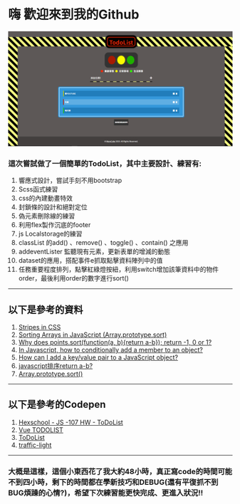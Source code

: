 # 嗨 歡迎來到我的Github

[![TodoList](stylesheet/img/screenshot.png)](https://morecoke.github.io/TodoList/)

### 這次嘗試做了一個簡單的TodoList，其中主要設計、練習有:
1. 響應式設計，嘗試手刻不用bootstrap
2. Scss函式練習
3. css的內建動畫特效
4. 封鎖條的設計和絕對定位
5. 偽元素刪除線的練習
6. 利用flex製作沉底的footer
7. js Localstorage的練習
8. classList 的add() 、remove() 、toggle() 、contain() 之應用
9. addeventLister 監聽現有元素，更新表單的增減的動態
10. dataset的應用，搭配事件e抓取點擊資料陣列中的值
11. 任務重要程度排列，點擊紅綠燈按紐，利用switch增加該筆資料中的物件order，最後利用order的數字進行sort()

***

## 以下是參考的資料
1. [Stripes in CSS](https://css-tricks.com/stripes-css/)
2. [Sorting Arrays in JavaScript (Array.prototype.sort)](https://www.youtube.com/watch?v=BbuLjEqFlw0)
3. [Why does points.sort(function(a, b){return a-b}); return -1, 0 or 1?](https://stackoverflow.com/questions/24768492/why-does-points-sortfunctiona-breturn-a-b-return-1-0-or-1)
4. [In Javascript, how to conditionally add a member to an object?](https://stackoverflow.com/questions/11704267/in-javascript-how-to-conditionally-add-a-member-to-an-object)
5. [How can I add a key/value pair to a JavaScript object?](https://stackoverflow.com/questions/1168807/how-can-i-add-a-key-value-pair-to-a-javascript-object)
6. [javascript排序return a-b?](https://www.zhihu.com/question/22781233)
7. [Array.prototype.sort()](https://developer.mozilla.org/zh-CN/docs/Web/JavaScript/Reference/Global_Objects/Array/sort)

***

## 以下是參考的Codepen
1. [Hexschool - JS -107 HW - ToDoList](https://codepen.io/cleosyuu/pen/EqaXLN)
2. [Vue TODOLIST](https://codepen.io/nikolausliu/pen/NjOvrb)
3. [ToDoList](https://codepen.io/beezeecode/pen/EvmBGo)
4. [traffic-light](https://codepen.io/dervondenbergen/pen/jCqzl)

***

### 大概是這樣，這個小東西花了我大約48小時，真正寫code的時間可能不到四小時，剩下的時間都在學新技巧和DEBUG(還有平復抓不到BUG煩躁的心情?)，希望下次練習能更快完成、更進入狀況!!